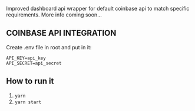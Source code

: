 Improved dashboard api wrapper for default coinbase api to match specific requirements. More info coming soon...

## COINBASE API INTEGRATION
Create .env file in root and put in it:
```
API_KEY=api_key
API_SECRET=api_secret
```

## How to run it
1. `yarn`
2. `yarn start`